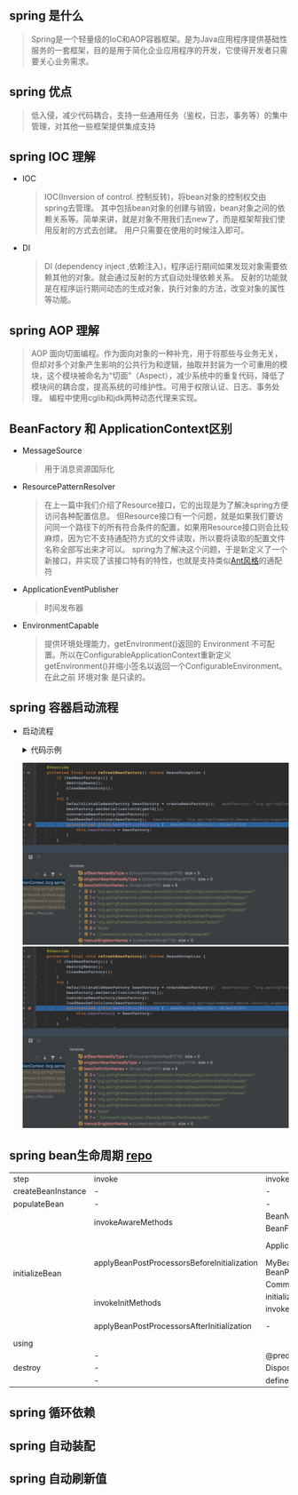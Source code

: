 ## spring 是什么
> Spring是一个轻量级的IoC和AOP容器框架。是为Java应用程序提供基础性服务的一套框架，目的是用于简化企业应用程序的开发，它使得开发者只需要关心业务需求。

## spring 优点
> 低入侵，减少代码耦合，支持一些通用任务（鉴权，日志，事务等）的集中管理，对其他一些框架提供集成支持

## spring IOC 理解
* IOC
    > IOC(Inversion of control. 控制反转)，将bean对象的控制权交由spring去管理。
    > 其中包括bean对象的创建与销毁，bean对象之间的依赖关系等。简单来讲，就是对象不用我们去new了，而是框架帮我们使用反射的方式去创建。
    > 用户只需要在使用的时候注入即可。
* DI
    > DI (dependency inject ,依赖注入)，程序运行期间如果发现对象需要依赖其他的对象。就会通过反射的方式自动处理依赖关系。
    > 反射的功能就是在程序运行期间动态的生成对象，执行对象的方法，改变对象的属性等功能。

## spring AOP 理解
> AOP 面向切面编程。作为面向对象的一种补充，用于将那些与业务无关，但却对多个对象产生影响的公共行为和逻辑，抽取并封装为一个可重用的模块，这个模块被命名为“切面”（Aspect），减少系统中的重复代码，降低了模块间的耦合度，提高系统的可维护性。可用于权限认证、日志、事务处理。
> 编程中使用cglib和jdk两种动态代理来实现。

## BeanFactory 和 ApplicationContext区别
* MessageSource
    > 用于消息资源国际化
* ResourcePatternResolver 
    > 在上一篇中我们介绍了Resource接口，它的出现是为了解决spring方便访问各种配置信息。
    > 但Resource接口有一个问题，就是如果我们要访问同一个路径下的所有符合条件的配置，如果用Resource接口则会比较麻烦，因为它不支持通配符方式的文件读取，所以要将读取的配置文件名称全部写出来才可以。
    > spring为了解决这个问题，于是新定义了一个新接口，并实现了该接口特有的特性，也就是支持类似[Ant风格](https://ant.apache.org/manual/dirtasks.html#patterns)的通配符
* ApplicationEventPublisher
    > 时间发布器
* EnvironmentCapable
    > 提供环境处理能力，getEnvironment()返回的 Environment 不可配置。所以在ConfigurableApplicationContext重新定义getEnvironment()并缩小签名以返回一个ConfigurableEnvironment。在此之前 环境对象 是只读的。

## spring 容器启动流程
* 启动流程
    <details><summary>代码示例</summary>

    ```java
    @Override
    public void refresh() throws BeansException, IllegalStateException {
        synchronized (this.startupShutdownMonitor) {
            // Prepare this context for refreshing.
            // 准备这个上下文以便刷新，设置它的启动日期和活动标志，并执行PropertySource属性源的任何初始化。
            prepareRefresh();

            // Tell the subclass to refresh the internal bean factory.
                // DefaultListableBeanFactory beanFactory = createBeanFactory();
                // beanFactory.setSerializationId(getId());
                // customizeBeanFactory(beanFactory);
                // loadBeanDefinitions(beanFactory);
                    // 如果开启包扫描，会默认加载6个bd,(根据环境不同，可能数量有变，比如还可能有EJB的) 参见下图
                    // class org.springframework.context.annotation.ConfigurationClassPostProcessor
                    // class org.springframework.beans.factory.annotation.AutowiredAnnotationBeanPostProcessor
                    // class org.springframework.beans.factory.annotation.RequiredAnnotationBeanPostProcessor
                    // class org.springframework.context.annotation.CommonAnnotationBeanPostProcessor
                        // CommonAnnotationBeanPostProcessor 是根据 jsr250 加载的。
                        // private static final boolean jsr250Present = ClassUtils.isPresent("javax.annotation.Resource", AnnotationConfigUtils.class.getClassLoader());
                    // class org.springframework.context.event.DefaultEventListenerFactory
                    // class org.springframework.context.event.EventListenerMethodProcessor
                // return beanFactory;
            // 一般来说ApplicationContext自己没有实现BeanFactory相关方法，而是委托给自己刚才实例化的属性 beanFactory 来实现BeanFactory效果的。
            ConfigurableListableBeanFactory beanFactory = obtainFreshBeanFactory();

            // Prepare the bean factory for use in this context.
            // 初始化 beanFactory 相关属性。
            prepareBeanFactory(beanFactory);

            try {
                // Allows post-processing of the bean factory in context subclasses.
                // 让子类继续处理 beanFactory 增加或修改属性。比如WebApplicationContext
                    // beanFactory.addBeanPostProcessor(new ServletContextAwareProcessor(this.servletContext, this.servletConfig));
                    // beanFactory.ignoreDependencyInterface(ServletContextAware.class);
                    // beanFactory.ignoreDependencyInterface(ServletConfigAware.class);
                    // WebApplicationContextUtils.registerWebApplicationScopes(beanFactory, this.servletContext);
                    // WebApplicationContextUtils.registerEnvironmentBeans(beanFactory, this.servletContext, this.servletConfig);
                postProcessBeanFactory(beanFactory);

                // Invoke factory processors registered as beans in the context.
                // 调用在上下文中已注册为bean的工厂处理器，来增加或修改属性。
                // 比如ConfigurationClassPostProcessor。创建了一个org.springframework.context.annotation.internalConfigurationAnnotationProcessor对象。
                // 且给beanFactory的属性：beanPostProcessors 增加了一个 ImportAwareBeanPostProcessor。
  
                // 1027追加注释 
                // 内部逻辑先找 实现了BeanDefinitionRegistryPostProcessor接口的 实例化然后按顺序进行接口调用。因为这个接口继承自BeanFactoryPostProcessor.所以还会对这个接口也进行调用。
                // 然后是其余的BeanFactoryPostProcessor 这个接口 实例化后再按照顺序进行接口调用
                invokeBeanFactoryPostProcessors(beanFactory);

                // Register bean processors that intercept bean creation.
                // 向容器中实例化BeanPostProcessor，并追加到beacFactory的属性：beanPostProcessors中。
  
                // 1027追加注释 
                // 和上面调用一样，不过这次找的是BeanPostProcessor接口，另外会追加属性 到 beanPostProcessors中。因为这个接口的功能是对Bean的创建进行拦截处理实例用的。而不是修改beanDefinition用的。
                registerBeanPostProcessors(beanFactory);

                // Initialize message source for this context.
                initMessageSource();

                // Initialize event multicaster for this context.
                initApplicationEventMulticaster();

                // Initialize other special beans in specific context subclasses.
                // 对于EmbedWebApplicationContext 调用 createEmbeddedServletContainer();
                onRefresh();

                // Check for listener beans and register them.
                registerListeners();

                // Instantiate all remaining (non-lazy-init) singletons.
                finishBeanFactoryInitialization(beanFactory);

                // Last step: publish corresponding event.
                finishRefresh();
            }
        // ...
        }
    }
    ```
    </details>

    ![](../../../../.images/doc/advance/spring/xmlac-load-bd.png ':size=65%') ![](../../../../.images/doc/advance/spring/xmlac-load-bd.png ':size=30%')

## spring bean生命周期 [repo](https://github.com/xhsgg12302/idea-test-project/tree/master/_0_base-learning/src/main/java/_framework/spring/bean_lifecycle)

<table>
	<tr>
	    <td >step</td>
	    <td>invoke</td>
	    <td>invoke</td>
	    <td>output</td>  
	</tr >
	<tr >
	    <td>createBeanInstance</td>
        <td>-</td>
        <td>-</td>
	    <td> Book initializing </td>
	</tr>
    <tr >
	    <td>populateBean</td>
        <td>-</td>
        <td>-</td>
	    <td> setBookName: Book name has set.  </td>
	</tr>
    <tr >
	    <td rowspan="8">initializeBean</td>
        <td rowspan="2"> invokeAwareMethods</td>
        <td> BeanNameAware </td>
	    <td> BeanNameAware.setBeanName() invoke  </td>
	</tr>
    <tr >
        <td> BeanFactoryAware </td>
	    <td> BeanFactoryAware.setBeanFactory() invoke  </td>
	</tr>
	<tr>
	    <td rowspan="3">applyBeanPostProcessorsBeforeInitialization</td>
        <td>ApplicationContextAwareProcessor</td>
        <td>ApplicationContextAware.setApplicationContext() invoke</td>
	</tr>
	<tr>
        <td>MyBeanPostProcessor  implements BeanPostProcessor</td>
        <td>MyBeanPostProcessor.postProcessBeforeInitialization invoke</td>
	</tr>
	<tr>
        <td>CommonAnnotationBeanPostProcessor</td>
        <td>@PostConstruct</td>
	</tr>
	<tr>
        <td rowspan="2">invokeInitMethods</td>
	    <td>initializingBean</td>
        <td>initializingBean.afterPropertiesSet() invoke</td>
	</tr>
	<tr>
	    <td>invokeCustomInitMethod</td>
        <td>define constructor invoke</td>
	</tr>
	<tr>
	    <td>applyBeanPostProcessorsAfterInitialization</td>
	    <td>-</td>
        <td>MyBeanPostProcessor.postProcessAfterInitialization invoke</td>
	</tr>
    <tr>
        <td>using</td>
        <td colspan="3"></td>
    </tr>
    <tr>
        <td rowspan="3">destroy</td>
        <td>-</td>
        <td>@predestroy</td>
        <td>-</td>
    </tr>
    <tr>
        <td>-</td>
        <td>DisposableBean.destroy() invoke</td>
        <td>-</td>
    </tr>
    <tr>
        <td>-</td>
        <td>define destroy invoke</td>
        <td>-</td>
    </tr>
</table>



## spring 循环依赖

## spring 自动装配

## spring 自动刷新值
